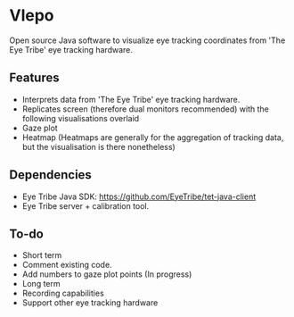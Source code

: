 # Vlepo
Open source Java software to visualize eye tracking coordinates from 'The Eye Tribe' eye tracking hardware.

## Features
* Interprets data from 'The Eye Tribe' eye tracking hardware.
* Replicates screen (therefore dual monitors recommended) with the following visualisations overlaid
 * Gaze plot
 * Heatmap (Heatmaps are generally for the aggregation of tracking data, but the visualisation is there nonetheless)

## Dependencies
* Eye Tribe Java SDK: https://github.com/EyeTribe/tet-java-client
* Eye Tribe server + calibration tool. 

## To-do
* Short term
 * Comment existing code.
 * Add numbers to gaze plot points (In progress)
* Long term
 * Recording capabilities
 * Support other eye tracking hardware 
 

